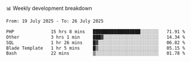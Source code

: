 📊 Weekly development breakdown
<!--START_SECTION:waka-->

```txt
From: 19 July 2025 - To: 26 July 2025

PHP              15 hrs 8 mins   ██████████████████░░░░░░░   71.91 %
Other            3 hrs 1 min     ███▓░░░░░░░░░░░░░░░░░░░░░   14.34 %
SQL              1 hr 26 mins    █▓░░░░░░░░░░░░░░░░░░░░░░░   06.82 %
Blade Template   1 hr 5 mins     █▒░░░░░░░░░░░░░░░░░░░░░░░   05.15 %
Bash             22 mins         ▒░░░░░░░░░░░░░░░░░░░░░░░░   01.78 %
```

<!--END_SECTION:waka-->
